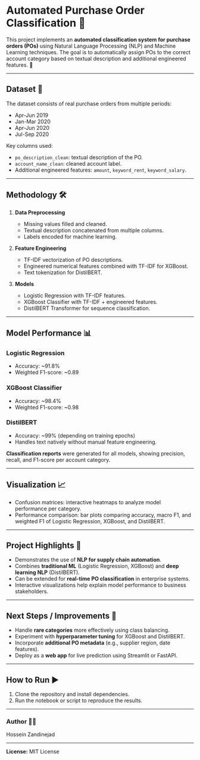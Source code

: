 # Automated Purchase Order Classification 🚀

This project implements an **automated classification system for purchase orders (POs)** using Natural Language Processing (NLP) and Machine Learning techniques. The goal is to automatically assign POs to the correct account category based on textual description and additional engineered features. 📝

---

## Dataset 📂

The dataset consists of real purchase orders from multiple periods:

- Apr-Jun 2019
- Jan-Mar 2020
- Apr-Jun 2020
- Jul-Sep 2020

Key columns used:

- `po_description_clean`: textual description of the PO.
- `account_name_clean`: cleaned account label.
- Additional engineered features: `amount`, `keyword_rent`, `keyword_salary`.

---

## Methodology 🛠️

1. **Data Preprocessing**
   - Missing values filled and cleaned.
   - Textual description concatenated from multiple columns.
   - Labels encoded for machine learning.

2. **Feature Engineering**
   - TF-IDF vectorization of PO descriptions.
   - Engineered numerical features combined with TF-IDF for XGBoost.
   - Text tokenization for DistilBERT.

3. **Models**
   - Logistic Regression with TF-IDF features.
   - XGBoost Classifier with TF-IDF + engineered features.
   - DistilBERT Transformer for sequence classification.

---

## Model Performance 📊

### Logistic Regression

- Accuracy: ~91.8%
- Weighted F1-score: ~0.89

### XGBoost Classifier

- Accuracy: ~98.4%
- Weighted F1-score: ~0.98

### DistilBERT

- Accuracy: ~99% (depending on training epochs)
- Handles text natively without manual feature engineering.

**Classification reports** were generated for all models, showing precision, recall, and F1-score per account category.

---

## Visualization 📈

- Confusion matrices: interactive heatmaps to analyze model performance per category.
- Performance comparison: bar plots comparing accuracy, macro F1, and weighted F1 of Logistic Regression, XGBoost, and DistilBERT.

---

## Project Highlights 🌟

- Demonstrates the use of **NLP for supply chain automation**.
- Combines **traditional ML** (Logistic Regression, XGBoost) and **deep learning NLP** (DistilBERT).
- Can be extended for **real-time PO classification** in enterprise systems.
- Interactive visualizations help explain model performance to business stakeholders.

---

## Next Steps / Improvements 🔧

- Handle **rare categories** more effectively using class balancing.
- Experiment with **hyperparameter tuning** for XGBoost and DistilBERT.
- Incorporate **additional PO metadata** (e.g., supplier region, date features).
- Deploy as a **web app** for live prediction using Streamlit or FastAPI.

---

## How to Run ▶️

1. Clone the repository and install dependencies.
2. Run the notebook or script to reproduce the results.

---

### Author 👨‍💻

Hossein Zandinejad

---

**License:** MIT License
